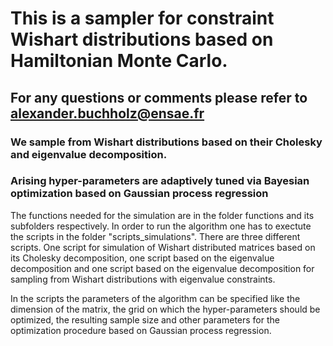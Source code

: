 # This is a sampler for constraint Wishart distributions based on Hamiltonian Monte Carlo.
## For any questions or comments please refer to alexander.buchholz@ensae.fr
### We sample from Wishart distributions based on their Cholesky and eigenvalue decomposition.
### Arising hyper-parameters are adaptively tuned via Bayesian optimization based on Gaussian process regression

The functions needed for the simulation are in the folder functions and its subfolders respectively. 
In order to run the algorithm one has to exectute the scripts in the folder "scripts_simulations". 
There are three different scripts. One script for simulation of Wishart distributed matrices based on its Cholesky decomposition, one script based on the eigenvalue decomposition and one script based on the eigenvalue decomposition for sampling from Wishart distributions with eigenvalue constraints. 

In the scripts the parameters of the algorithm can be specified like the dimension of the matrix, the grid on which the hyper-parameters should be optimized, the resulting sample size and other parameters for the optimization procedure based on Gaussian process regression. 
